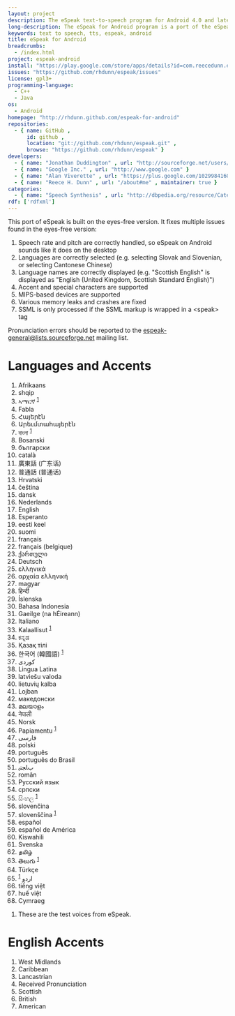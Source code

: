 ```yaml
---
layout: project
description: The eSpeak text-to-speech program for Android 4.0 and later.
long-description: The eSpeak for Android program is a port of the eSpeak Text-to-Speech synthesiser to Android, supporting 75 languages and accents.
keywords: text to speech, tts, espeak, android
title: eSpeak for Android
breadcrumbs:
  - /index.html
project: espeak-android
install: "https://play.google.com/store/apps/details?id=com.reecedunn.espeak"
issues: "https://github.com/rhdunn/espeak/issues"
license: gpl3+
programming-language:
  - C++
  - Java
os:
  - Android
homepage: "http://rhdunn.github.com/espeak-for-android"
repositories:
  - { name: GitHub ,
      id: github ,
      location: "git://github.com/rhdunn/espeak.git" ,
      browse: "https://github.com/rhdunn/espeak" }
developers:
  - { name: "Jonathan Duddington" , url: "http://sourceforge.net/users/jonsd" }
  - { name: "Google Inc." , url: "http://www.google.com" }
  - { name: "Alan Viverette" , url: "https://plus.google.com/102998416034718374371" }
  - { name: "Reece H. Dunn" , url: "/about#me" , maintainer: true }
categories:
  - { name: "Speech Synthesis" , url: "http://dbpedia.org/resource/Category:Speech_synthesis" }
rdf: ['rdfxml']
---
```


This port of eSpeak is built on the eyes-free version. It fixes multiple issues found in the eyes-free version:

1. Speech rate and pitch are correctly handled, so eSpeak on Android sounds like it does on the desktop
2. Languages are correctly selected (e.g. selecting Slovak and Slovenian, or selecting Cantonese Chinese)
3. Language names are correctly displayed (e.g. "Scottish English" is displayed as "English (United Kingdom, Scottish Standard English)")
4. Accent and special characters are supported
5. MIPS-based devices are supported
6. Various memory leaks and crashes are fixed
7. SSML is only processed if the SSML markup is wrapped in a &lt;speak&gt; tag

Pronunciation errors should be reported to the [espeak-general@lists.sourceforge.net](mailto:espeak-general@lists.sourceforge.net) mailing list.

# Languages and Accents

<ol class="columns3">
<li property="s:countriesSupported" datatype="dct:RFC5646" content="af">Afrikaans</li>
<li property="s:countriesSupported" datatype="dct:RFC5646" content="sq" title="Albanian">shqip</li>
<li property="s:countriesSupported" datatype="dct:RFC5646" content="am" title="Amharic">ኣማርኛ <sup><a href="#note1">1</a></sup></li>
<li property="s:countriesSupported" datatype="dct:RFC5646" content="an" title="Aragonese">Fabla</li>
<li property="s:countriesSupported" datatype="dct:RFC5646" content="hy" title="Armenian">Հայերէն</li>
<li property="s:countriesSupported" datatype="dct:RFC5646" content="hy-arevmda" title="Armenian (Western)">Արեւմտահայերէն</li>
<li property="s:countriesSupported" datatype="dct:RFC5646" content="bn" title="Bengali">বাংলা <sup><a href="#note1">1</a></sup></li>
<li property="s:countriesSupported" datatype="dct:RFC5646" content="bs" title="Bosnian">Bosanski</li>
<li property="s:countriesSupported" datatype="dct:RFC5646" content="bg" title="Bulgarian">български</li>
<li property="s:countriesSupported" datatype="dct:RFC5646" content="ca" title="Catalan">català</li>
<li property="s:countriesSupported" datatype="dct:RFC5646" content="zh-yue" title="Chinese (Cantonese)">廣東話 (广东话)</li>
<li property="s:countriesSupported" datatype="dct:RFC5646" content="zh" title="Chinese (Manderin)">普通話 (普通话)</li>
<li property="s:countriesSupported" datatype="dct:RFC5646" content="hr" title="Croatian">Hrvatski</li>
<li property="s:countriesSupported" datatype="dct:RFC5646" content="cs" title="Czech">čeština</li>
<li property="s:countriesSupported" datatype="dct:RFC5646" content="da" title="Danish">dansk</li>
<li property="s:countriesSupported" datatype="dct:RFC5646" content="nl" title="Dutch">Nederlands</li>
<li property="s:countriesSupported" datatype="dct:RFC5646" content="en">English</li>
<li property="s:countriesSupported" datatype="dct:RFC5646" content="eo">Esperanto</li>
<li property="s:countriesSupported" datatype="dct:RFC5646" content="et" title="Estonian">eesti keel</li>
<li property="s:countriesSupported" datatype="dct:RFC5646" content="fi" title="Finnish">suomi</li>
<li property="s:countriesSupported" datatype="dct:RFC5646" content="fr" title="French">français</li>
<li property="s:countriesSupported" datatype="dct:RFC5646" content="fr-BE" title="French (Belgium)">français (belgique)</li>
<li property="s:countriesSupported" datatype="dct:RFC5646" content="ka" title="Georgian">ქართული</li>
<li property="s:countriesSupported" datatype="dct:RFC5646" content="de" title="German">Deutsch</li>
<li property="s:countriesSupported" datatype="dct:RFC5646" content="el" title="Greek">ελληνικά</li>
<li property="s:countriesSupported" datatype="dct:RFC5646" content="grc" title="Greek (Ancient)">αρχαία ελληνική</li>
<li property="s:countriesSupported" datatype="dct:RFC5646" content="hu" title="Hungarian">magyar</li>
<li property="s:countriesSupported" datatype="dct:RFC5646" content="hi" title="Hindi">हिन्दी</li>
<li property="s:countriesSupported" datatype="dct:RFC5646" content="is" title="Icelandic">Íslenska</li>
<li property="s:countriesSupported" datatype="dct:RFC5646" content="in" title="Indonesian">Bahasa Indonesia</li>
<li property="s:countriesSupported" datatype="dct:RFC5646" content="ga" title="Irish">Gaeilge (na hÉireann)</li>
<li property="s:countriesSupported" datatype="dct:RFC5646" content="it" title="Italian">Italiano</li>
<li property="s:countriesSupported" datatype="dct:RFC5646" content="kl">Kalaallisut <sup><a href="#note1">1</a></sup></li>
<li property="s:countriesSupported" datatype="dct:RFC5646" content="kn" title="Kannada">ಕನ್ನಡ</li>
<li property="s:countriesSupported" datatype="dct:RFC5646" content="kk" title="Kazakh">Қазақ тілі</li>
<li property="s:countriesSupported" datatype="dct:RFC5646" content="ko" title="Korean">한국어 (韓國語) <sup><a href="#note1">1</a></sup></li>
<li property="s:countriesSupported" datatype="dct:RFC5646" content="ku" title="Kurdish">کوردی</li>
<li property="s:countriesSupported" datatype="dct:RFC5646" content="la" title="Latin">Lingua Latina</li>
<li property="s:countriesSupported" datatype="dct:RFC5646" content="lv" title="Latvian">latviešu valoda</li>
<li property="s:countriesSupported" datatype="dct:RFC5646" content="lt" title="Lithuanian">lietuvių kalba</li>
<li property="s:countriesSupported" datatype="dct:RFC5646" content="jbo">Lojban</li>
<li property="s:countriesSupported" datatype="dct:RFC5646" content="mk" title="Macedonian">македонски</li>
<li property="s:countriesSupported" datatype="dct:RFC5646" content="ml" title="Malayalam">മലയാളം</li>
<li property="s:countriesSupported" datatype="dct:RFC5646" content="ne" title="Nepali">नेपाली</li>
<li property="s:countriesSupported" datatype="dct:RFC5646" content="no" title="Norwegian">Norsk</li>
<li property="s:countriesSupported" datatype="dct:RFC5646" content="pap" title="Papiamento">Papiamentu <sup><a href="#note1">1</a></sup></li>
<li property="s:countriesSupported" datatype="dct:RFC5646" content="fa" title="Farsi">فارسى</li>
<li property="s:countriesSupported" datatype="dct:RFC5646" content="pl" title="Polish">polski</li>
<li property="s:countriesSupported" datatype="dct:RFC5646" content="pt" title="Portuguese">português</li>
<li property="s:countriesSupported" datatype="dct:RFC5646" content="pt-BR" title="Portuguese (Brazillian)">português do Brasil</li>
<li property="s:countriesSupported" datatype="dct:RFC5646" content="pa" title="Punjabi">ﺏﺎﺠﻨﭘ</li>
<li property="s:countriesSupported" datatype="dct:RFC5646" content="ro" title="Romanian">român</li>
<li property="s:countriesSupported" datatype="dct:RFC5646" content="ru" title="Russian">Русский язык</li>
<li property="s:countriesSupported" datatype="dct:RFC5646" content="sr" title="Serbian">српски</li>
<li property="s:countriesSupported" datatype="dct:RFC5646" content="si" title="Sinhalese">සිංහල <sup><a href="#note1">1</a></sup></li>
<li property="s:countriesSupported" datatype="dct:RFC5646" content="sk" title="Slovak">slovenčina</li>
<li property="s:countriesSupported" datatype="dct:RFC5646" content="sl" title="Slovenian">slovenščina <sup><a href="#note1">1</a></sup></li>
<li property="s:countriesSupported" datatype="dct:RFC5646" content="es" title="Spanish">español</li>
<li property="s:countriesSupported" datatype="dct:RFC5646" content="es-419" title="Spanish (Latin American)">español de América</li>
<li property="s:countriesSupported" datatype="dct:RFC5646" content="sw" title="Swahili">Kiswahili</li>
<li property="s:countriesSupported" datatype="dct:RFC5646" content="sv" title="Swedish">Svenska</li>
<li property="s:countriesSupported" datatype="dct:RFC5646" content="ta" title="Tamil">தமிழ்</li>
<li property="s:countriesSupported" datatype="dct:RFC5646" content="te" title="Telugu">	తెలుగు <sup><a href="#note1">1</a></sup></li>
<li property="s:countriesSupported" datatype="dct:RFC5646" content="tr" title="Turkish">Türkçe</li>
<li property="s:countriesSupported" datatype="dct:RFC5646" content="ur" title="Urdu">اردو <sup><a href="#note1">1</a></sup></li>
<li property="s:countriesSupported" datatype="dct:RFC5646" content="vi" title="Vietnamese">tiếng việt</li>
<li property="s:countriesSupported" datatype="dct:RFC5646" content="vi-x-hue" title="Vietnamese">huế việt</li>
<li property="s:countriesSupported" datatype="dct:RFC5646" content="cy" title="Welsh">Cymraeg</li>
</ol>

<ol style="clear: both;">
<li id="note1">These are the test voices from eSpeak.</li>
</ol>

# English Accents

<ol class="columns3">
<li property="s:countriesSupported" datatype="dct:RFC5646" content="en-GB-x-wmids">West Midlands</li>
<li property="s:countriesSupported" datatype="dct:RFC5646" content="en-029">Caribbean</li>
<li property="s:countriesSupported" datatype="dct:RFC5646" content="en-GB-x-north">Lancastrian</li>
<li property="s:countriesSupported" datatype="dct:RFC5646" content="en-GB-x-rp">Received Pronunciation</li>
<li property="s:countriesSupported" datatype="dct:RFC5646" content="en-GB-scotland">Scottish</li>
<li property="s:countriesSupported" datatype="dct:RFC5646" content="en-GB">British</li>
<li property="s:countriesSupported" datatype="dct:RFC5646" content="en-US">American</li>
</ol>
